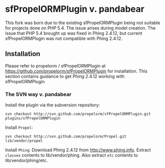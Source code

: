 sfPropelORMPlugin v. pandabear
=================

This fork was born due to the existing sfPropelORMPlugin being not suitable for projects done on PHP 5.4. 
The issue arises during model creation. The issue that PHP 5.4 brought up was fixed in Phing 2.4.12, but
current sfPropelORMPlugin was not compatible with Phing 2.4.12.

## Installation

Please refer to propelorm / sfPropelORMPlugin at https://github.com/propelorm/sfPropelORMPlugin for installation.
This section contains guidance to get Phing 2.4.12 working with sfPropelORMPlugin

### The SVN way v. pandabear

Install the plugin via the subversion repository:

    svn checkout http://svn.github.com/propelorm/sfPropelORMPlugin.git plugins/sfPropelORMPlugin

Install `Propel`:

    svn checkout http://svn.github.com/propelorm/Propel.git lib/vendor/propel

Install `Phing`:
    Download Phing 2.4.12 from http://www.phing.info. 
    Extract `classes` contents to lib/vendor/phing.
    Also extract `etc` contents to lib/vendor/phing/etc.
